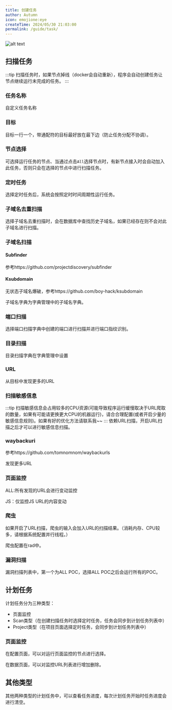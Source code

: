 ```yaml
---
title: 创建任务
author: Autumn
icon: emojione:eye
createTime: 2024/05/30 21:03:00
permalink: /guide/task/
---
```


![alt text](/images/create-task-cn.png)

## 扫描任务
:::tip
 扫描任务时，如果节点掉线（docker会自动重新），程序会自动创建任务让节点继续运行未完成的任务。
:::


### 任务名称
自定义任务名称

### 目标
目标一行一个，带通配符的目标最好放在最下边（防止任务分配不协调）。


### 节点选择

可选择运行任务的节点、当通过点击`All`选择节点时，有新节点接入时会自动加入此任务，否则只会在选择的节点中进行扫描任务。

### 定时任务

选择定时任务后，系统会按照定时时间周期性运行任务。

### 子域名去重扫描

选择子域名去重扫描时，会在数据库中查找历史子域名，如果已经存在则不会对此子域名进行扫描。

### 子域名扫描

#### Subfinder
参考https://github.com/projectdiscovery/subfinder

#### Ksubdomain
无状态子域名爆破，参考https://github.com/boy-hack/ksubdomain

子域名字典为字典管理中的子域名字典。

### 端口扫描
选择端口扫描字典中创建的端口进行扫描并进行端口指纹识别。

### 目录扫描
目录扫描字典在字典管理中设置

### URL
从目标中发现更多的URL

### 扫描敏感信息
:::tip
扫描敏感信息会占用较多的CPU资源(可能导致程序运行缓慢取决于URL爬取的数量，如果有可能请更换更大CPU的机器运行)，请合合理配置(或者开启少量的敏感信息规则)。如果有好的优化方法请联系我~~
:::
依赖URL扫描，开启URL扫描之后才可以进行敏感信息扫描。



### waybackuri
参考https://github.com/tomnomnom/waybackurls

发现更多URL

### 页面监控
ALL:所有发现的URL会进行变动监控

JS：仅监控JS URL的内容变动

### 爬虫
如果开启了URL扫描，爬虫的输入会加入URL的扫描结果。（消耗内存、CPU较多，请根据系统配置并行线程。）

爬虫配置在rad中。

### 漏洞扫描
漏洞扫描列表中，第一个为ALL POC，选择ALL POC之后会运行所有的POC。


## 计划任务

计划任务分为三种类型：
- 页面监控
- Scan类型（在创建扫描任务时选择定时任务，任务会同步到计划任务列表中）
- Project类型（在项目页面选择定时任务，会同步到计划任务列表中）

### 页面监控
在配置页面，可以对运行页面监控的节点进行选择。

在数据页面，可以对监控URL列表进行增加删除。


## 其他类型
其他两种类型的计划任务中，可以查看任务进度，每次计划任务开始时任务进度会进行清空。

